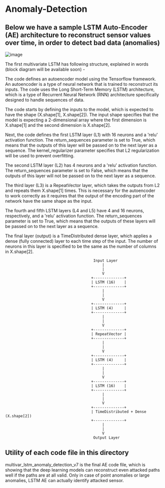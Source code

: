 # Anomaly-Detection
## Below we have a sample LSTM Auto-Encoder (AE) architecture to reconstruct sensor values over time, in order to detect bad data (anomalies) 

![image](https://github.com/abs422/Anomaly-Detection/assets/111200749/65fc4282-8def-4201-8079-9b5c472a7a6b)


The first multivariate LSTM has following structure, explained in words (block diagram will be available soon) -

The code defines an autoencoder model using the Tensorflow framework. An autoencoder is a type of neural network that is trained to reconstruct its inputs. The code uses the Long Short-Term Memory (LSTM) architecture, which is a type of Recurrent Neural Network (RNN) architecture specifically designed to handle sequences of data.

The code starts by defining the inputs to the model, which is expected to have the shape (X.shape[1], X.shape[2]). The input shape specifies that the model is expecting a 2-dimensional array where the first dimension is X.shape[1] and the second dimension is X.shape[2].

Next, the code defines the first LSTM layer (L1) with 16 neurons and a 'relu' activation function. The return_sequences parameter is set to True, which means that the outputs of this layer will be passed on to the next layer as a sequence. The kernel_regularizer parameter specifies that L2 regularization will be used to prevent overfitting.

The second LSTM layer (L2) has 4 neurons and a 'relu' activation function. The return_sequences parameter is set to False, which means that the outputs of this layer will not be passed on to the next layer as a sequence.

The third layer (L3) is a RepeatVector layer, which takes the outputs from L2 and repeats them X.shape[1] times. This is necessary for the autoencoder to work correctly as it requires that the output of the encoding part of the network have the same shape as the input.

The fourth and fifth LSTM layers (L4 and L5) have 4 and 16 neurons, respectively, and a 'relu' activation function. The return_sequences parameter is set to True, which means that the outputs of these layers will be passed on to the next layer as a sequence.

The final layer (output) is a TimeDistributed dense layer, which applies a dense (fully connected) layer to each time step of the input. The number of neurons in this layer is specified to be the same as the number of columns in X.shape[2].

                                            Input Layer
                                                |
                                                |
                                                V
                                           +--------------+
                                           | LSTM (16)    |
                                           +--------------+
                                                |
                                                |
                                                V
                                           +--------------+
                                           | LSTM (4)     |
                                           +--------------+
                                                |
                                                |
                                                V
                                           +--------------+
                                           | RepeatVector |
                                           +--------------+
                                                |
                                                |
                                                V
                                           +--------------+
                                           | LSTM (4)     |
                                           +--------------+
                                                |
                                                |
                                                V
                                           +--------------+
                                           | LSTM (16)    |
                                           +--------------+
                                                |
                                                |
                                                V
                                           +--------------+
                                           | TimeDistributed + Dense (X.shape[2])
                                           +--------------+
                                                |
                                                |
                                                V
                                            Output Layer


## Utility of each code file in this directory
multivar_lstm_anomaly_detection_v7 is the final AE code file, which is showing that the deep learning models can reconstruct even attacked paths well if the paths are at all valid. Only in case of point anomalies or large anomalies, LSTM AE can actually identify attacked sensor.
